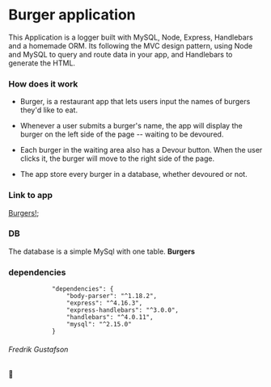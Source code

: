 # Burger application

This Application is a logger built with MySQL, Node, Express, Handlebars and a homemade ORM. Its following the MVC design pattern, using Node and MySQL to query and route data in your app, and Handlebars to generate the HTML.

### How does it work
* Burger, is a restaurant app that lets users input the names of burgers they'd like to eat.

* Whenever a user submits a burger's name, the app will display the burger on the left side of the page -- waiting to be devoured.

* Each burger in the waiting area also has a Devour button. When the user clicks it, the burger will move to the right side of the page.

* The app store every burger in a database, whether devoured or not.

### Link to app

[Burgers!](https://burger-order.herokuapp.com/); 


### DB
The database is a simple MySql with one table. **Burgers** 

### dependencies
                "dependencies": {
                    "body-parser": "^1.18.2",
                    "express": "^4.16.3",
                    "express-handlebars": "^3.0.0",
                    "handlebars": "^4.0.11",
                    "mysql": "^2.15.0"
                }

###### Fredrik Gustafson

:poop: